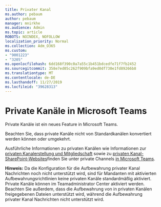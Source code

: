 ```yaml
---
title: Privater Kanal
ms.author: pebaum
author: pebaum
manager: mnirkhe
ms.audience: Admin
ms.topic: article
ROBOTS: NOINDEX, NOFOLLOW
localization_priority: Normal
ms.collection: Adm_O365
ms.custom:
- "9001223"
- "3205"
ms.openlocfilehash: 6dd168f390c0a7a55c1b451bdcedfe71f7fb2452
ms.sourcegitcommit: 358e7ed05c262f909bfa9ed0df730e1fd89266b8
ms.translationtype: MT
ms.contentlocale: de-DE
ms.lasthandoff: 11/27/2019
ms.locfileid: "39628313"
---
```

# <a name="private-channels-in-microsoft-teams"></a>Private Kanäle in Microsoft Teams

Private Kanäle ist ein neues Feature in Microsoft Teams. 

Beachten Sie, dass private Kanäle nicht von Standardkanälen konvertiert werden können oder umgekehrt.

Ausführliche Informationen zu privaten Kanälen wie Informationen zur [privaten Kanalerstellung und Mitgliedschaft](https://docs.microsoft.com/MicrosoftTeams/private-channels#private-channel-creation-and-membership) sowie zu [privaten Kanal-SharePoint-Websites](https://docs.microsoft.com/MicrosoftTeams/private-channels#private-channel-sharepoint-sites)finden Sie unter private Channels [in Microsoft Teams](https://docs.microsoft.com/MicrosoftTeams/private-channels). 

**Hinweis:** Da die Konfiguration für die Aufbewahrung privater Kanal Nachrichten noch nicht unterstützt wird, sind für Mandanten mit aktivierten Aufbewahrungsrichtlinien keine privaten Kanäle standardmäßig aktiviert. Private Kanäle können im Teamadministrator Center aktiviert werden. Beachten Sie außerdem, dass die Aufbewahrung von in privaten Kanälen freigegebenen Dateien unterstützt wird, während die Aufbewahrung privater Kanal Nachrichten nicht unterstützt wird.